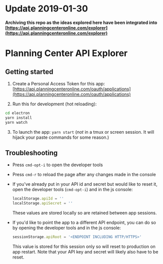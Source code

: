# Update 2019-01-30

**Archiving this repo as the ideas explored here have been integrated into [https://api.planningcenteronline.com/explorer](https://api.planningcenteronline.com/explorer)**

# Planning Center API Explorer

## Getting started

1. Create a Personal Access Token for this app:
   [https://api.planningcenteronline.com/oauth/applications](https://api.planningcenteronline.com/oauth/applications)

2. Run this for development (hot reloading):

  ```bash
  cd electron
  yarn install
  yarn watch
  ```

3. To launch the app: `yarn start` (_not_ in a tmux or screen session. It will hijack your paste commands for some reason.)

## Troubleshooting

* Press `cmd-opt-i` to open the developer tools

* Press `cmd-r` to reload the page after any changes made in the console

* If you've already put in your API id and secret but would like to reset it, open the developer tools
  (`cmd-opt-i`) and in the js console:

  ```javascript
  localStorage.apiId = ''
  localStorage.apiSecret = ''
  ```
  
  These values are stored locally so are retained between app sessions.
    

* If you'd like to point the app to a different API endpoint,
  you can do so by opening the developer tools and in the js console:

  ```javascript
  sessionStorage.apiRoot = '<ENDPOINT INCLUDING HTTP/HTTPS>'
  ```
  
  This value is stored for this session only so will reset to production on app restart. Note that your API
  key and secret will likely also have to be reset.
